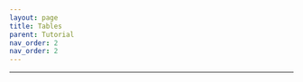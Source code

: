 ```yaml
---
layout: page
title: Tables
parent: Tutorial
nav_order: 2
nav_order: 2
---
```




---

<!-- [->](02.md) -->
